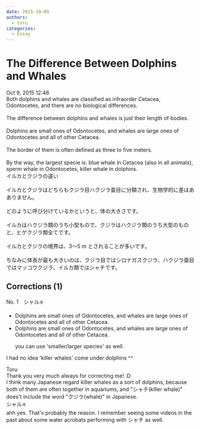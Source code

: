```yaml
---
date: 2015-10-09
authors:
  - toru
categories:
  - Essay
---
```


<h1 id="subject_show">The Difference Between Dolphins and Whales</h1>
<div class="date">Oct 9, 2015 12:46</div>
<div id="post"><div id="body_show_ori">
Both dolphins and whales are classified as infraorder Cetacea, Odontocetes, and there are no biological differences.<br/><br/>The difference between dolphins and whales is just their length of bodies.<br/><br/>Dolphins are small ones of Odontocetes, and whales are large ones of Odontocetes and all of other Cetacea.<br/><br/>The border of them is often defined as three to five meters.<br/><br/>By the way, the largest specie is: blue whale in Cetacea (also in all animals), sperm whale in Odontocetes, killer whale in dolphins.
</div></div>

<!-- more -->

<div id="post_ja"><div id="body_show_mo">
イルカとクジラの違い<br/><br/>イルカとクジラはどちらもクジラ目ハクジラ亜目に分類され、生物学的に差はあありません。<br/><br/>どのように呼び分けているかというと、体の大きさです。<br/><br/>イルカはハクジラ類のうち小型もので、クジラはハクジラ類のうち大型のものと、ヒゲクジラ類全てです。<br/><br/>イルカとクジラの境界は、3〜5 m とされることが多いです。<br/><br/>ちなみに体長が最も大きいのは、クジラ目ではシロナガスクジラ、ハクジラ亜目ではマッコウクジラ、イルカ類ではシャチです。
</div></div>

## Corrections (1)
<div id="block"><div class="first_name"> No. 1　<span class="just_name">シャル❇️</span></div><div id="block2">
<ul class="correction_field">
<li class="incorrect">Dolphins are small ones of Odontocetes, and whales are large ones of Odontocetes and all of other Cetacea.</li>
<li class="corrected correct">
Dolphins are small ones of Odontocetes, and whales are large ones of Odontocetes and all of other Cetacea.
<p class="correction_comment">you can use 'smaller/larger species' as well.</p>
</li>
</ul>
<p class="comment_small">
 I had no idea 'killer whales' come  under dolphins ^^
</p>

</div><div class="name"><span class="just_name">Toru</span><br>
Thank you very much always for correcting me! :D<br/>I think many Japanese regard killer whales as a sort of dolphins, because both of them are often together in aquariums, and "シャチ(killer whale)" does't include the word "クジラ(whale)" in Japanese.
</div>
<div class="name"><span class="just_name">シャル❇️</span><br>
ahh yes. That's probably the reason. I remember seeing some videos in the past about some water acrobats performing with シャチ as well.
</div>
</div>
